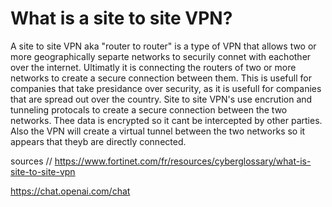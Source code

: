 # What is a site to site VPN? 
A site to site VPN aka "router to router" is a type of VPN that allows two or more geographically separte networks to securily connet with eachother over the internet.  Ultimatly it is connecting the routers of two or more networks to create a secure connection between them.  This is usefull for companies that take presidance over security, as it is usefull for companies that are spread out over the country.  Site to site VPN's use encrution and tunneling protocals to create a secure connection between the two networks.  Thee data is encrypted so it cant be intercepted by other parties.  Also the VPN will create a virtual tunnel between the two networks so it appears that theyb are directly connected.    

sources // https://www.fortinet.com/fr/resources/cyberglossary/what-is-site-to-site-vpn

https://chat.openai.com/chat 